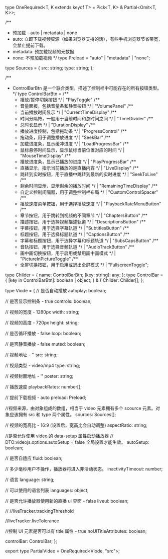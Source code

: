 type OneRequired<T, K extends keyof T> = Pick<T, K> & Partial<Omit<T, K>>;

/\*\*

- 预加载 - auto | metadata | none
- auto: 立即下载视频资源（如果浏览器支持的话），有些手机浏览器节省带宽，会禁止提前下载。
- metadata: 预加载视频的元数据
- none: 不预加载视频
  \*/
  type Preload = "auto" | "metadata" | "none";

type Sources = {
src: string;
type: string;
};

/\*\*

- ControlBarBtn 是一个联合类型，描述了控制栏中可能存在的所有按钮类型。
  \*/
  type ControlBarBtn =
  /\*\*
  - 播放/暂停切换按钮
    \*/
    | "PlayToggle"
    /\*\*
  - 音量面板，包括音量条和静音按钮
    \*/
    | "VolumePanel"
    /\*\*
  - 当前播放时间显示
    \*/
    | "CurrentTimeDisplay"
    /\*\*
  - 时间分隔符，一般用于当前时间和总时间之间
    \*/
    | "TimeDivider"
    /\*\*
  - 总时长显示
    \*/
    | "DurationDisplay"
    /\*\*
  - 播放进度控制，包括拖动条
    \*/
    | "ProgressControl"
    /\*\*
  - 拖动条，用于调整播放进度
    \*/
    | "SeekBar"
    /\*\*
  - 加载进度条，显示缓冲进度
    \*/
    | "LoadProgressBar"
    /\*\*
  - 鼠标悬停时间显示，显示鼠标当前位置对应的时间
    \*/
    | "MouseTimeDisplay"
    /\*\*
  - 播放进度条，显示已播放的进度
    \*/
    | "PlayProgressBar"
    /\*\*
  - 直播显示，指示当前播放的是直播内容
    \*/
    | "LiveDisplay"
    /\*\*
  - 跳转到实时按钮，用于直播中跳转到最新的实时进度
    \*/
    | "SeekToLive"
    /\*\*
  - 剩余时间显示，显示剩余的播放时间
    \*/
    | "RemainingTimeDisplay"
    /\*\*
  - 自定义控制间隔器，用于调整控制栏布局
    \*/
    | "CustomControlSpacer"
    /\*\*
  - 播放速度菜单按钮，用于选择播放速度
    \*/
    | "PlaybackRateMenuButton"
    /\*\*
  - 章节按钮，用于跳转到视频的不同章节
    \*/
    | "ChaptersButton"
    /\*\*
  - 描述按钮，用于选择视频描述轨道
    \*/
    | "DescriptionsButton"
    /\*\*
  - 字幕按钮，用于选择字幕轨道
    \*/
    | "SubtitlesButton"
    /\*\*
  - 标题按钮，用于选择标题轨道
    \*/
    | "CaptionsButton"
    /\*\*
  - 字幕和标题按钮，用于选择字幕和标题轨道
    \*/
    | "SubsCapsButton"
    /\*\*
  - 音轨按钮，用于选择音频轨道
    \*/
    | "AudioTrackButton"
    /\*\*
  - 画中画切换按钮，用于启用或禁用画中画模式
    \*/
    | "PictureInPictureToggle"
    /\*\*
  - 全屏切换按钮，用于启用或退出全屏模式
    \*/
    | "FullscreenToggle";

type Childer = {
name: ControlBarBtn;
[key: string]: any;
};
type ControlBar = {
[key in ControlBarBtn]: boolean | object;
} & {
Childer: Childer[];
};

type Viode = {
// 是否自动播放
autoplay: boolean;

// 是否显示控制条 - true
controls: boolean;

// 视频的宽度 - 1280px
width: string;

// 视频的高度 - 720px
height: string;

// 是否循环播放 - false
loop: boolean;

// 是否静音播放 - false
muted: boolean;

// 视频地址 - ''
src: string;

// 视频类型 - video/mp4
type: string;

// 视频封面地址 - ''
poster: string;

// 播放速度
playbackRates: number[];

// 提前下载视频 - auto
preload: Preload;

//视频来源，由对象组成的数组，相当于 video 元素拥有多个 scource 元素。对象应该拥有 src 和 type 两个属性。
sources: Sources[];

// 视频的宽高比 - 16:9 (设置后，宽高比会自动调整)
aspectRatio: string;

//是否允许使用 video 的 data-setup 属性启动播放器
// DTO:videojs.options.autoSetup = false 全局设置才能生效。
autoSetup: boolean;

// 是否自适应
fluid: boolean;

// 多少毫秒用户不操作，播放器将进入非活动状态。
inactivityTimeout: number;

// 语言
language: string;

// 可以使用的语言列表
languages: object;

// 是否允许播放器使用新的直播 ui 界面 - false
liveui: boolean;

//
//liveTracker.trackingThreshold

//liveTracker.liveTolerance

//控制 UI 元素是否可以有 title 属性 - true
noUITitleAttributes: boolean;

controlBar: ControlBar;
};

export type PartialVideo = OneRequired<Viode, "src">;
